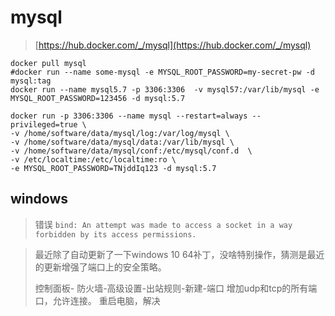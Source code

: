 # mysql
> [https://hub.docker.com/_/mysql](https://hub.docker.com/_/mysql)

```
docker pull mysql
#docker run --name some-mysql -e MYSQL_ROOT_PASSWORD=my-secret-pw -d mysql:tag
docker run --name mysql5.7 -p 3306:3306  -v mysql57:/var/lib/mysql -e MYSQL_ROOT_PASSWORD=123456 -d mysql:5.7
```
```
docker run -p 3306:3306 --name mysql --restart=always --privileged=true \
-v /home/software/data/mysql/log:/var/log/mysql \
-v /home/software/data/mysql/data:/var/lib/mysql \
-v /home/software/data/mysql/conf:/etc/mysql/conf.d  \
-v /etc/localtime:/etc/localtime:ro \
-e MYSQL_ROOT_PASSWORD=TNjddIq123 -d mysql:5.7
```

## windows
> 错误
> `bind: An attempt was made to access a socket in a way forbidden by its access permissions.`

> 最近除了自动更新了一下windows 10 64补丁，没啥特别操作，猜测是最近的更新增强了端口上的安全策略。
>
>控制面板- 防火墙-高级设置-出站规则-新建-端口
>增加udp和tcp的所有端口，允许连接。
>重启电脑，解决
